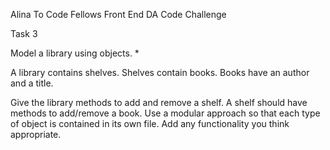 Alina To Code Fellows Front End DA Code Challenge

Task 3

Model a library using objects. *  

A library contains shelves. Shelves contain books. Books have an author and a title.

Give the library methods to add and remove a shelf. 
A shelf should have methods to add/remove a book. 
Use a modular approach so that each type of object is contained in its own file. 
Add any functionality you think appropriate.
